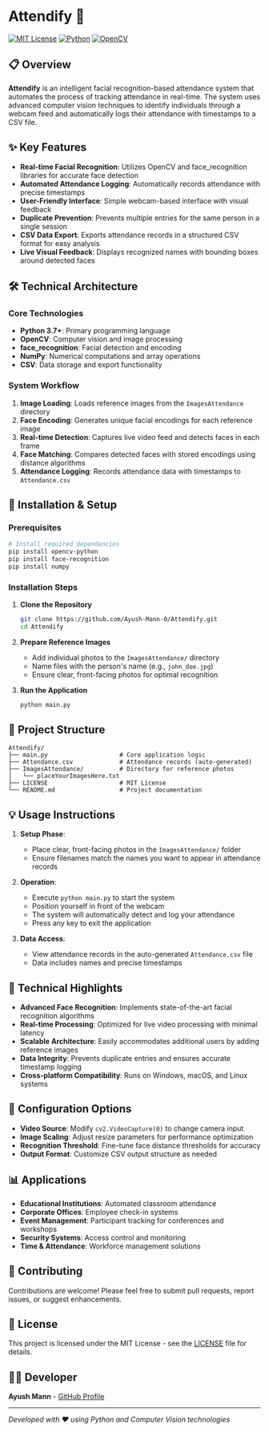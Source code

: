 # Attendify 🎯

[![MIT License](https://img.shields.io/badge/License-MIT-green.svg)](https://choosealicense.com/licenses/mit/)
[![Python](https://img.shields.io/badge/Python-3.7%2B-blue.svg)](https://www.python.org/downloads/)
[![OpenCV](https://img.shields.io/badge/OpenCV-Computer%20Vision-red.svg)](https://opencv.org/)

## 📋 Overview

**Attendify** is an intelligent facial recognition-based attendance system that automates the process of tracking attendance in real-time. The system uses advanced computer vision techniques to identify individuals through a webcam feed and automatically logs their attendance with timestamps to a CSV file.

## ✨ Key Features

- **Real-time Facial Recognition**: Utilizes OpenCV and face_recognition libraries for accurate face detection
- **Automated Attendance Logging**: Automatically records attendance with precise timestamps
- **User-Friendly Interface**: Simple webcam-based interface with visual feedback
- **Duplicate Prevention**: Prevents multiple entries for the same person in a single session
- **CSV Data Export**: Exports attendance records in a structured CSV format for easy analysis
- **Live Visual Feedback**: Displays recognized names with bounding boxes around detected faces

## 🛠️ Technical Architecture

### Core Technologies
- **Python 3.7+**: Primary programming language
- **OpenCV**: Computer vision and image processing
- **face_recognition**: Facial detection and encoding
- **NumPy**: Numerical computations and array operations
- **CSV**: Data storage and export functionality

### System Workflow
1. **Image Loading**: Loads reference images from the `ImagesAttendance` directory
2. **Face Encoding**: Generates unique facial encodings for each reference image
3. **Real-time Detection**: Captures live video feed and detects faces in each frame
4. **Face Matching**: Compares detected faces with stored encodings using distance algorithms
5. **Attendance Logging**: Records attendance data with timestamps to `Attendance.csv`

## 🚀 Installation & Setup

### Prerequisites
```bash
# Install required dependencies
pip install opencv-python
pip install face-recognition
pip install numpy
```

### Installation Steps
1. **Clone the Repository**
   ```bash
   git clone https://github.com/Ayush-Mann-0/Attendify.git
   cd Attendify
   ```

2. **Prepare Reference Images**
   - Add individual photos to the `ImagesAttendance/` directory
   - Name files with the person's name (e.g., `john_doe.jpg`)
   - Ensure clear, front-facing photos for optimal recognition

3. **Run the Application**
   ```bash
   python main.py
   ```

## 📁 Project Structure

```
Attendify/
├── main.py                    # Core application logic
├── Attendance.csv             # Attendance records (auto-generated)
├── ImagesAttendance/          # Directory for reference photos
│   └── placeYourImagesHere.txt
├── LICENSE                    # MIT License
└── README.md                  # Project documentation
```

## 💡 Usage Instructions

1. **Setup Phase**:
   - Place clear, front-facing photos in the `ImagesAttendance/` folder
   - Ensure filenames match the names you want to appear in attendance records

2. **Operation**:
   - Execute `python main.py` to start the system
   - Position yourself in front of the webcam
   - The system will automatically detect and log your attendance
   - Press any key to exit the application

3. **Data Access**:
   - View attendance records in the auto-generated `Attendance.csv` file
   - Data includes names and precise timestamps

## 🎯 Technical Highlights

- **Advanced Face Recognition**: Implements state-of-the-art facial recognition algorithms
- **Real-time Processing**: Optimized for live video processing with minimal latency
- **Scalable Architecture**: Easily accommodates additional users by adding reference images
- **Data Integrity**: Prevents duplicate entries and ensures accurate timestamp logging
- **Cross-platform Compatibility**: Runs on Windows, macOS, and Linux systems

## 🔧 Configuration Options

- **Video Source**: Modify `cv2.VideoCapture(0)` to change camera input
- **Image Scaling**: Adjust resize parameters for performance optimization
- **Recognition Threshold**: Fine-tune face distance thresholds for accuracy
- **Output Format**: Customize CSV output structure as needed

## 📊 Applications

- **Educational Institutions**: Automated classroom attendance
- **Corporate Offices**: Employee check-in systems
- **Event Management**: Participant tracking for conferences and workshops
- **Security Systems**: Access control and monitoring
- **Time & Attendance**: Workforce management solutions

## 🤝 Contributing

Contributions are welcome! Please feel free to submit pull requests, report issues, or suggest enhancements.

## 📄 License

This project is licensed under the MIT License - see the [LICENSE](LICENSE) file for details.

## 👨‍💻 Developer

**Ayush Mann** - [GitHub Profile](https://github.com/Ayush-Mann-0)

---

*Developed with ❤️ using Python and Computer Vision technologies*
